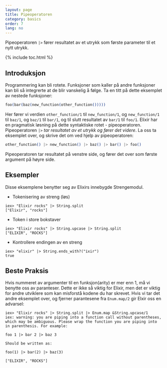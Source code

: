```yaml
---
layout: page
title: Pipeoperatoren
category: basics
order: 7
lang: no
---
```


Pipeoperatoren `|>` fører resultatet av et utrykk som første parameter til et nytt utrykk.

{% include toc.html %}

## Introduksjon

Programmering kan bli rotete. Funksjoner som kaller på andre funksjoner kan bli så integrerte at de blir vanskelig å følge. Ta en titt på dette eksemplet av nestede funksjoner:

```elixir
foo(bar(baz(new_function(other_function()))))
```

Her fører vi verdien `other_function/1` til `new_function/1`, og `new_function/1` til `baz/1`, og `baz/1` til `bar/1`, og til slutt resultatet av `bar/1` til `foo/1`. Elixir har en pragmatisk løsning på dette syntaktiske rotet - pipeoperatoren. Pipeoperatoren `|>` *tar resultatet av et utrykk og fører det videre*. La oss ta eksemplet over, og skrive det om ved hjelp av pipeoperatoren:

```elixir
other_function() |> new_function() |> baz() |> bar() |> foo()
```

Pipeoperatoren tar resultatet på venstre side, og fører det over som første argument på høyre side.

## Eksempler

Disse eksemplene benytter seg av Elixirs innebygde Strengemodul.

- Tokenisering av streng (løs)

```shell
iex> "Elixir rocks" |> String.split
["Elixir", "rocks"]
```

- Token i store bokstaver

```shell
iex> "Elixir rocks" |> String.upcase |> String.split
["ELIXIR", "ROCKS"]
```

- Kontrollere endingen av en streng

```shell
iex> "elixir" |> String.ends_with?("ixir")
true
```

## Beste Praksis

Hvis nummeret av argumenter til en funksjon(arity) er mer enn 1, må vi benytte oss av paranteser. Dette er ikke så viktig for Elixir, men det er viktig for andre utviklere som kan misforstå kodene du har skrevet. Hvis vi tar det andre eksemplet over, og fjerner parantesene fra `Enum.map/2` gir Elxir oss en advarsel:


```shell
iex> "Elixir rocks" |> String.split |> Enum.map &String.upcase/1
iex: warning: you are piping into a function call without parentheses, which may be ambiguous. Please wrap the function you are piping into in parenthesis. For example:

foo 1 |> bar 2 |> baz 3

Should be written as:

foo(1) |> bar(2) |> baz(3)

["ELIXIR", "ROCKS"]
```


